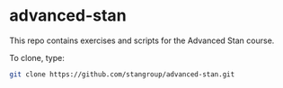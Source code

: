 # advanced-stan
This repo contains exercises and scripts for the Advanced Stan course.

To clone, type:
```sh
git clone https://github.com/stangroup/advanced-stan.git
```